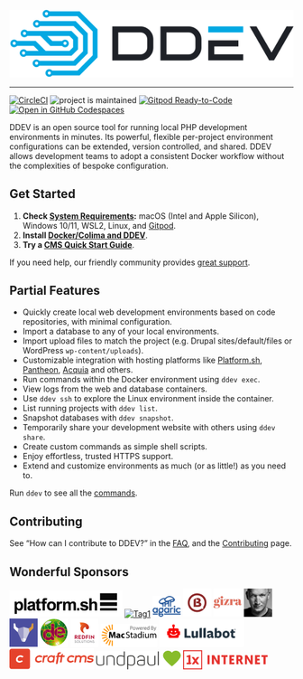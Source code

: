 ![DDEV Logo](images/ddev-logo.svg)

---

[![CircleCI](https://circleci.com/gh/drud/ddev.svg?style=shield)](https://circleci.com/gh/drud/ddev) ![project is maintained](https://img.shields.io/maintenance/yes/2023.svg)
[![Gitpod Ready-to-Code](https://img.shields.io/badge/Gitpod-ready--to--code-blue?logo=gitpod)](https://gitpod.io/#https://github.com/drud/ddev) <a href="https://github.com/codespaces/new?hide_repo_select=true&amp;ref=20221220_codespaces&amp;repo=80927419&amp;machine=basicLinux32gb&amp;location=WestUs2"><img src="https://github.com/codespaces/badge.svg" alt="Open in GitHub Codespaces" style="max-width: 100%; height: 20px;"></a>

DDEV is an open source tool for running local PHP development environments in minutes. Its powerful, flexible per-project environment configurations can be extended, version controlled, and shared. DDEV allows development teams to adopt a consistent Docker workflow without the complexities of bespoke configuration.

## Get Started

1. **Check [System Requirements](https://ddev.readthedocs.io/):** macOS (Intel and Apple Silicon), Windows 10/11, WSL2, Linux, and [Gitpod](https://www.gitpod.io).
2. **Install [Docker/Colima and DDEV](https://ddev.readthedocs.io/en/latest/users/install/)**.
3. **Try a [CMS Quick Start Guide](https://ddev.readthedocs.io/en/latest/users/quickstart/)**.

If you need help, our friendly community provides [great support](https://ddev.readthedocs.io/en/latest/users/support).

## Partial Features

* Quickly create local web development environments based on code repositories, with minimal configuration.
* Import a database to any of your local environments.
* Import upload files to match the project (e.g. Drupal sites/default/files or WordPress `wp-content/uploads`).
* Customizable integration with hosting platforms like [Platform.sh](https://platform.sh), [Pantheon](https://pantheon.io), [Acquia](https://www.acquia.com) and others.
* Run commands within the Docker environment using `ddev exec`.
* View logs from the web and database containers.
* Use `ddev ssh` to explore the Linux environment inside the container.
* List running projects with `ddev list`.
* Snapshot databases with `ddev snapshot`.
* Temporarily share your development website with others using `ddev share`.
* Create custom commands as simple shell scripts.
* Enjoy effortless, trusted HTTPS support.
* Extend and customize environments as much (or as little!) as you need to.

Run `ddev` to see all the [commands](https://ddev.readthedocs.io/en/latest/users/usage/cli/).

## Contributing

See “How can I contribute to DDEV?” in the [FAQ](https://ddev.readthedocs.io/en/latest/users/usage/faq/), and the [Contributing](CONTRIBUTING.md) page.

## Wonderful Sponsors

[<img src="images/Platformsh_Logo_DDEV.jpg" alt="Platform.sh" width="200">](https://platform.sh)
[<img src="images/tag1-logo.svg" alt="Tag1" width="80">](https://tag1.com)
[<img src="images/agaric-logo-stacked.svg" alt="Agaric" width="50"/>](https://agaric.coop/)
[<img src="images/b13-logo.png" width="50" />](https://b13.com/) [<img src="images/gizra-logo.png" width="50" />](https://gizra.com/)
[<img src="images/oliver-wand.jpeg" width="50" />](https://github.com/wandoliver)
[<img src="images/centarro-logo.png" width="50" />](https://www.centarro.io/)
[<img src="images/drupaleasy-logo.png" width="50" />](https://www.drupaleasy.com/) [<img src="images/redfin-logo.png" width="50" />](https://redfinsolutions.com/)
[<img src="images/macstadium-logo.png" alt="MacStadium" width="100"/>](https://www.macstadium.com)
[<img src="images/lullabot-lockup-logo.svg" alt="Lullabot" width="150"/>](https://www.lullabot.com)
[<img src="images/craft-cms-logo.svg" alt="Craft CMS" width="150"/>](https://craftcms.com/)
[<img src="images/undpaul_logo.svg" alt="undpaul" width=150/>](https://undpaul.de)
[<img src="images/1X_Logo_RGB_Red_4.png" alt="1XInternet" width="150">](httpsZ://1xinternet.de)
